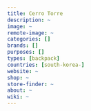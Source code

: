 ```yaml
---
title: Cerro Torre
description: ~
image: ~
remote-image: ~
categories: []
brands: []
purposes: []
types: [backpack]
countries: [south-korea-]
website: ~
shop: ~
store-finder: ~
about: ~
wiki: ~
---
```


